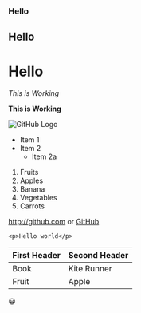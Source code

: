 ### Hello
## Hello
# Hello
*This is Working*

**This is Working**

![GitHub Logo](/images/logo.png)

* Item 1
* Item 2
  * Item 2a
  
1. Fruits
  1. Apples
  2. Banana
2. Vegetables
  2. Carrots
  
http://github.com or [GitHub](/http://github.com)

`<p>Hello world</p>`

First Header | Second Header
------------ | -------------
Book | Kite Runner
Fruit | Apple

:grinning:
